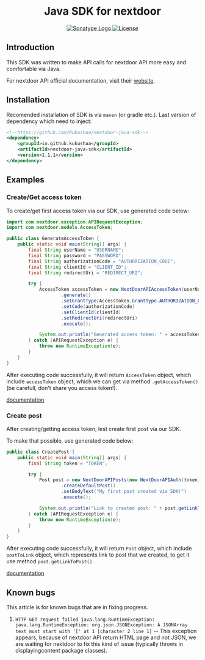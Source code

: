 <div style="text-align: center" markdown="1">
   <h1>
      Java SDK for nextdoor
   </h1>
</div>

<p style="text-align: center">
   <a href="https://central.sonatype.com/artifact/io.github.kukushaa/nextdoor-java-sdk">
      <img src="https://img.shields.io/maven-central/v/io.github.kukushaa/nextdoor-java-sdk?logo=sonatype&link=https%3A%2F%2Fcentral.sonatype.com%2Fartifact%2Fio.github.kukushaa%2Fnextdoor-java-sdk" alt="Sonatype Logo">
   </a>

   <a href="https://github.com/Kukushaa/nextdoor-java-sdk/blob/main/LICENSE.md">
      <img src="https://img.shields.io/github/license/Kukushaa/nextdoor-java-sdk" alt="License">
   </a>
</p>

## Introduction

This SDK was written to make API calls for nextdoor API more easy and comfortable via Java.

For nextdoor API official documentation, visit their [website](https://developer.nextdoor.com/reference/introduction).

## Installation

Recomended installation of SDK is via `maven` (or gradle etc.). Last version of dependency which need to inject:

```xml
<!--https://github.com/Kukushaa/nextdoor-java-sdk-->
<dependency>
    <groupId>io.github.kukushaa</groupId>
    <artifactId>nextdoor-java-sdk</artifactId>
    <version>1.1.1</version>
</dependency>
```

## Examples

### Create/Get access token

To create/get first access token via our SDK, use generated code below:

```java
import com.nextdoor.exception.APIRequestException;
import com.nextdoor.models.AccessToken;

public class GenerateAccessToken {
    public static void main(String[] args) {
        final String userName = "USERNAME";
        final String password = "PASSWORD";
        final String authorizationCode = "AUTHORIZATION_CODE";
        final String clientId = "CLIENT_ID";
        final String redirectUri = "REDIRECT_URI";

        try {
            AccessToken accessToken = new NextDoorAPIAccessToken(userName, password)
                    .generate()
                    .setGrantType(AccessToken.GrantType.AUTHORIZATION_CODE)
                    .setCode(authorizationCode)
                    .setClientId(clientId)
                    .setRedirectUri(redirectUri)
                    .execute();

            System.out.println("Generated access token: " + accessToken.getAccessToken());
        } catch (APIRequestException e) {
            throw new RuntimeException(e);
        }
    }
}
```

After executing code successfully, it will return `AccessToken` object, which include `accessToken` object, which we can
get via method `.getAccessToken()` (be carefull, don't share you access token!).

[documentation](https://developer.nextdoor.com/reference/sharing-get-access-token)

### Create post

After creating/getting access token, lest create first post via our SDK.

To make that possible, use generated code below:

```java
public class CreatePost {
    public static void main(String[] args) {
        final String token = "TOKEN";

        try {
            Post post = new NextDoorAPIPosts(new NextDoorAPIAuth(token))
                    .createDefaultPost()
                    .setBodyText("My first post created via SDK!")
                    .execute();

            System.out.println("Link to created post: " + post.getLinkToPost());
        } catch (APIRequestException e) {
            throw new RuntimeException(e);
        }
    }
}
```

After executing code successfully, it will return `Post` object, which include `postToLink` object, which represents
link to post that we created, to get it use method `post.getLinkToPost()`.

[documentation](https://developer.nextdoor.com/reference/create-post)

## Known bugs

This article is for known bugs that are in fixing progress.

1) `HTTP GET request failed java.lang.RuntimeException: java.lang.RuntimeException: org.json.JSONException: A JSONArray
   text must start with '[' at 1 [character 2 line 1]` -- This exception appears, because of nextdoor API return HTML
   page and not JSON, we are waiting for nextdoor to fix this kind of issue (typically throws in displayingcontent
   package classes).